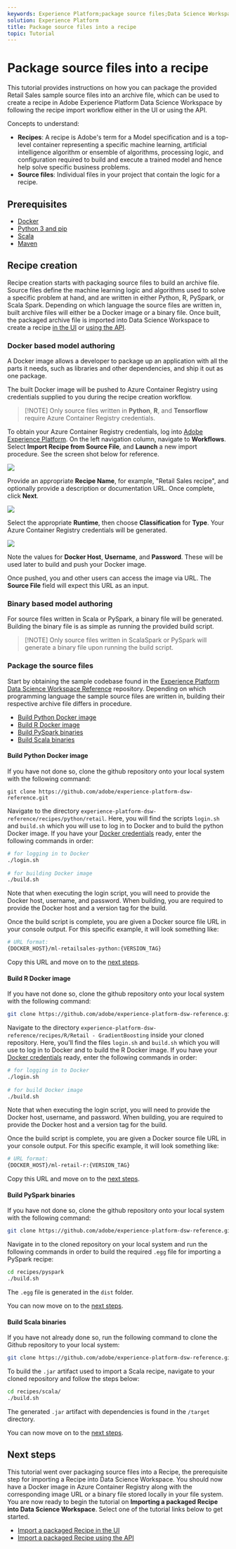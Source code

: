 ```yaml
---
keywords: Experience Platform;package source files;Data Science Workspace;popular topics
solution: Experience Platform
title: Package source files into a recipe
topic: Tutorial
---
```


# Package source files into a recipe

This tutorial provides instructions on how you can package the provided Retail Sales sample source files into an archive file, which can be used to create a recipe in Adobe Experience Platform Data Science Workspace by following the recipe import workflow either in the UI or using the API.

Concepts to understand:

- **Recipes**: A recipe is Adobe's term for a Model specification and is a top-level container representing a specific machine learning, artificial intelligence algorithm or ensemble of algorithms, processing logic, and configuration required to build and execute a trained model and hence help solve specific business problems.
- **Source files**: Individual files in your project that contain the logic for a recipe.

## Prerequisites

- [Docker](https://docs.docker.com/install/#supported-platforms)
- [Python 3 and pip](https://docs.conda.io/en/latest/miniconda.html)
- [Scala](https://www.scala-sbt.org/download.html?_ga=2.42231906.690987621.1558478883-2004067584.1558478883)
- [Maven](https://maven.apache.org/install.html)

## Recipe creation

Recipe creation starts with packaging source files to build an archive file. Source files define the machine learning logic and algorithms used to solve a specific problem at hand, and are written in either Python, R, PySpark, or Scala Spark. Depending on which language the source files are written in, built archive files will either be a Docker image or a binary file. Once built, the packaged archive file is imported into Data Science Workspace to create a recipe [in the UI](./import-packaged-recipe-ui.md) or [using the API](./import-packaged-recipe-api.md).

### Docker based model authoring

A Docker image allows a developer to package up an application with all the parts it needs, such as libraries and other dependencies, and ship it out as one package.

The built Docker image will be pushed to Azure Container Registry using credentials supplied to you during the recipe creation workflow.

>[!NOTE] Only source files written in **Python**, **R**, and **Tensorflow** require Azure Container Registry credentials.

To obtain your Azure Container Registry credentials, log into <a href="https://platform.adobe.com" target="_blank">Adobe Experience Platform</a>. On the left navigation column, navigate to **Workflows**. Select **Import Recipe from Source File**, and **Launch** a new import procedure. See the screen shot below for reference.

![](../images/models-recipes/package-source-files/workflow_ss.png)

Provide an appropriate **Recipe Name**, for example, "Retail Sales recipe", and optionally provide a description or documentation URL. Once complete, click **Next**.

![](../images/models-recipes/package-source-files/recipe_info.png)

Select the appropriate **Runtime**, then choose **Classification** for **Type**. Your Azure Container Registry credentials will be generated.

![](../images/models-recipes/package-source-files/recipe_workflow_recipe_source.png)

Note the values for **Docker Host**, **Username**, and **Password**. These will be used later to build and push your Docker image.

Once pushed, you and other users can access the image via URL. The **Source File** field will expect this URL as an input.

### Binary based model authoring

For source files written in Scala or PySpark, a binary file will be generated. Building the binary file is as simple as running the provided build script.
>[!NOTE] Only source files written in ScalaSpark or PySpark will generate a binary file upon running the build script.

### Package the source files

Start by obtaining the sample codebase found in the <a href="https://github.com/adobe/experience-platform-dsw-reference" target="_blank">Experience Platform Data Science Workspace Reference</a> repository. Depending on which programming language the sample source files are written in, building their respective archive file differs in procedure.

- [Build Python Docker image](#build-python-docker-image)
- [Build R Docker image](#build-r-docker-image)
- [Build PySpark binaries](#build-pyspark-binaries)
- [Build Scala binaries](#build-scala-binaries)

#### Build Python Docker image

If you have not done so, clone the github repository onto your local system with the following command:

```shell
git clone https://github.com/adobe/experience-platform-dsw-reference.git
```

Navigate to the directory `experience-platform-dsw-reference/recipes/python/retail`. Here, you will find the scripts `login.sh` and `build.sh` which you will use to log in to Docker and to build the python Docker image. If you have your [Docker credentials](#docker-based-model-authoring) ready, enter the following commands in order:

```BASH
# for logging in to Docker
./login.sh
 
# for building Docker image
./build.sh
```

Note that when executing the login script, you will need to provide the Docker host, username, and password. When building, you are required to provide the Docker host and a version tag for the build.

Once the build script is complete, you are given a Docker source file URL in your console output. For this specific example, it will look something like:

```BASH
# URL format: 
{DOCKER_HOST}/ml-retailsales-python:{VERSION_TAG}
```

Copy this URL and move on to the [next steps](#next-steps).

#### Build R Docker image

If you have not done so, clone the github repository onto your local system with the following command:

```BASH
git clone https://github.com/adobe/experience-platform-dsw-reference.git
```

Navigate to the directory `experience-platform-dsw-reference/recipes/R/Retail - GradientBoosting` inside your cloned repository. Here, you'll find the files `login.sh` and `build.sh` which you will use to log in to Docker and to build the R Docker image. If you have your [Docker credentials](#docker-based-model-authoring) ready, enter the following commands in order:

```BASH
# for logging in to Docker
./login.sh
 
# for build Docker image
./build.sh
```

Note that when executing the login script, you will need to provide the Docker host, username, and password. When building, you are required to provide the Docker host and a version tag for the build.

Once the build script is complete, you are given a Docker source file URL in your console output. For this specific example, it will look something like:

```BASH
# URL format: 
{DOCKER_HOST}/ml-retail-r:{VERSION_TAG}
```

Copy this URL and move on to the [next steps](#next-steps).

#### Build PySpark binaries

If you have not done so, clone the github repository onto your local system with the following command:

```BASH
git clone https://github.com/adobe/experience-platform-dsw-reference.git
```

Navigate in to the cloned repository on your local system and run the following commands in order to build the required `.egg` file for importing a PySpark recipe:

```BASH
cd recipes/pyspark
./build.sh
```

The `.egg` file is generated in the `dist` folder.

You can now move on to the [next steps](#next-steps).

#### Build Scala binaries

If you have not already done so, run the following command to clone the Github repository to your local system:

```BASH
git clone https://github.com/adobe/experience-platform-dsw-reference.git
```

To build the `.jar` artifact used to import a Scala recipe, navigate to your cloned repository and follow the steps below:

```BASH
cd recipes/scala/
./build.sh
```

The generated `.jar` artifact with dependencies is found in the `/target` directory.

You can now move on to the [next steps](#next-steps).

## Next steps

This tutorial went over packaging source files into a Recipe, the prerequisite step for importing a Recipe into Data Science Workspace. You should now have a Docker image in Azure Container Registry along with the corresponding image URL or a binary file stored locally in your file system. You are now ready to begin the tutorial on **Importing a packaged Recipe into Data Science Workspace**. Select one of the tutorial links below to get started.

- [Import a packaged Recipe in the UI](./import-packaged-recipe-ui.md)
- [Import a packaged Recipe using the API](./import-packaged-recipe-api.md)